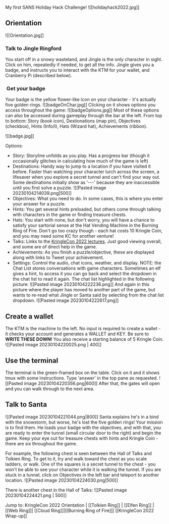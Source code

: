 My first SANS Holiday Hack Challenge! 
![[holidayhack2022.jpg]]

## Orientation

![[Orientation.jpg]]
### Talk to Jingle Ringford
You start off in a snowy wasteland, and Jingle is the only character in sight. Click on him, repeatedly if needed, to get all the info.  Jingle gives you a badge, and instructs you to interact with the KTM for your wallet, and Cranberry Pi (described below).

###  Get your badge
Your badge is the yellow flower-like icon on your character - it's actually five golden rings.
![[badgeOnChar.jpg]]
Clicking on it shows options you access throughout the game: 
![[badgeOptions.jpg]]
Most of these options can also be accessed during gameplay through the bar at the left. From top to bottom: Story (book icon), Destionations (map pin), Objectives (checkbox), Hints (Info/I), Hats (Wizard hat), Achievements (ribbon).

![[badge.jpg]]

Options:
- Story: Storyline unfolds as you play. Has a progress bar (though it occasionally glitches in calculating how much of the game is left)
- Destinations: Handy way to jump to a location if you have visited it before. Faster than watching your character lurch across the screen, a lifesaver when you explore a secret tunnel and can't find your way out. Some destinations initially show as '---' because they are inaccessible until you first solve a puzzle.
![[Pasted image 20230104214039.png|500]]
- Objectives: What you need to do. In some cases, this is where you enter your answer for a puzzle.
- Hints: You get several hints preloaded, but others come through talking with characters in the game or finding treasure chests. 
- Hats: You start with none, but don't worry, you will have a chance to satisfy your sartorial sense at the Hat Vending Machine in the Burning Ring of Fire. Don't go too crazy though - each hat costs 10 Kringle Coin, and you may need some KC for another venture!
- Talks: Links to the [KringleCon 2022 lectures](https://www.sans.org/mlp/holiday-hack-challenge/). Just good viewing overall, and some are of direct help in the game.
- Achievements: As you finish a puzzle/objective, these are displayed along with links to Tweet your achievement.
- Settings: Control the audio, chat icons, weather, and display. NOTE: the Chat List stores conversations with game characters. Sometimes an elf gives a hint, to access it you can go back and select the dropdown in the chat list to read it again. The chat list highlighted in the following picture:
![[Pasted image 20230104222236.png]]
And again in this picture where the player has moved to another part of the game, but wants to re-read what Jingle or Santa said by selecting from the chat list dropdown.
![[Pasted image 20230104222617.png]]
## Create a wallet

The KTM is the machine to the left. No input is required to create a wallet - it checks your account and generates a WALLET and KEY. Be sure to **WRITE THESE DOWN!**  You also receive a starting balance of 5 Kringle Coin.
![[Pasted image 20230104220025.png | 400]]

## Use the terminal

The terminal is the green-framed box on the table. Click on it and it shows tmux with some instructions. Type 'answer' in the top pane as requested. 
![[Pasted image 20230104220356.png|600]]
After that, the gates will open and you can walk through to the next area. 

## Talk to Santa
![[Pasted image 20230104221044.png|800]]
Santa explains he's in a bind with the snowstorm, but worse, he's lost the five golden rings! Your mission is to find them. He loads your badge with the objectives, and with that, you are ready to enter the tunnel (small circular door to the right) and begin the game. Keep your eye out for treasure chests with hints and Kringle Coin - there are six throughout the game. 

For example, the following chest is seen between the Hall of Talks and Tolkien Ring. To get to it, try and walk toward the chest as you scale ladders, or walk. One of the squares is a secret tunnel to the chest - you won't be able to see your character while it is walking the tunnel. If you are stuck in a tunnel, click on Objectives in the left bar and teleport to another location. 
![[Pasted image 20230104224030.png|500]]

There is another chest in the Hall of Talks:
![[Pasted image 20230104224421.png | 500]]


Jump to: KringleCon 2022 Orientation | [[Tolkien Ring]] | [[Elfen Ring]] | [[Web Ring]]| [[Cloud Ring]]|[[Burning Ring of Fire]]| [[KringleCon 2022 Wrap-up]]
